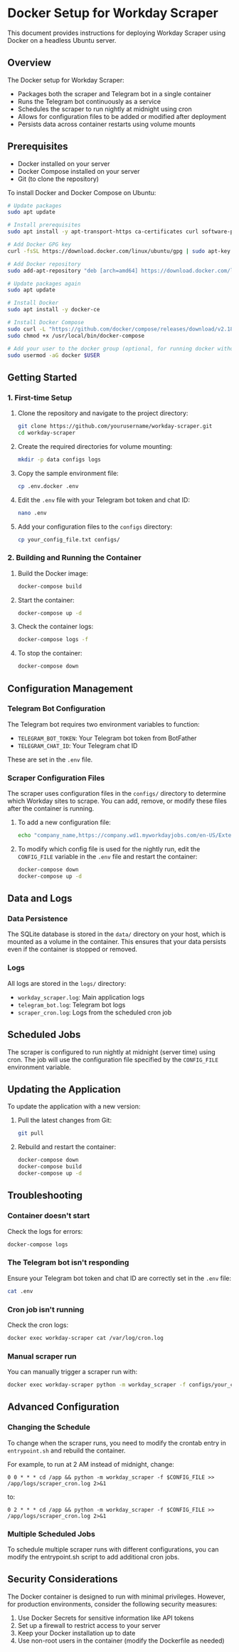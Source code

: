 # Docker Setup for Workday Scraper

This document provides instructions for deploying Workday Scraper using Docker on a headless Ubuntu server.

## Overview

The Docker setup for Workday Scraper:
- Packages both the scraper and Telegram bot in a single container
- Runs the Telegram bot continuously as a service
- Schedules the scraper to run nightly at midnight using cron
- Allows for configuration files to be added or modified after deployment
- Persists data across container restarts using volume mounts

## Prerequisites

- Docker installed on your server
- Docker Compose installed on your server
- Git (to clone the repository)

To install Docker and Docker Compose on Ubuntu:

```bash
# Update packages
sudo apt update

# Install prerequisites
sudo apt install -y apt-transport-https ca-certificates curl software-properties-common

# Add Docker GPG key
curl -fsSL https://download.docker.com/linux/ubuntu/gpg | sudo apt-key add -

# Add Docker repository
sudo add-apt-repository "deb [arch=amd64] https://download.docker.com/linux/ubuntu $(lsb_release -cs) stable"

# Update packages again
sudo apt update

# Install Docker
sudo apt install -y docker-ce

# Install Docker Compose
sudo curl -L "https://github.com/docker/compose/releases/download/v2.18.1/docker-compose-$(uname -s)-$(uname -m)" -o /usr/local/bin/docker-compose
sudo chmod +x /usr/local/bin/docker-compose

# Add your user to the docker group (optional, for running docker without sudo)
sudo usermod -aG docker $USER
```

## Getting Started

### 1. First-time Setup

1. Clone the repository and navigate to the project directory:
   ```bash
   git clone https://github.com/yourusername/workday-scraper.git
   cd workday-scraper
   ```

2. Create the required directories for volume mounting:
   ```bash
   mkdir -p data configs logs
   ```

3. Copy the sample environment file:
   ```bash
   cp .env.docker .env
   ```

4. Edit the `.env` file with your Telegram bot token and chat ID:
   ```bash
   nano .env
   ```

5. Add your configuration files to the `configs` directory:
   ```bash
   cp your_config_file.txt configs/
   ```

### 2. Building and Running the Container

1. Build the Docker image:
   ```bash
   docker-compose build
   ```

2. Start the container:
   ```bash
   docker-compose up -d
   ```

3. Check the container logs:
   ```bash
   docker-compose logs -f
   ```

4. To stop the container:
   ```bash
   docker-compose down
   ```

## Configuration Management

### Telegram Bot Configuration

The Telegram bot requires two environment variables to function:
- `TELEGRAM_BOT_TOKEN`: Your Telegram bot token from BotFather
- `TELEGRAM_CHAT_ID`: Your Telegram chat ID

These are set in the `.env` file.

### Scraper Configuration Files

The scraper uses configuration files in the `configs/` directory to determine which Workday sites to scrape. You can add, remove, or modify these files after the container is running.

1. To add a new configuration file:
   ```bash
   echo "company_name,https://company.wd1.myworkdayjobs.com/en-US/External" > configs/company.txt
   ```

2. To modify which config file is used for the nightly run, edit the `CONFIG_FILE` variable in the `.env` file and restart the container:
   ```bash
   docker-compose down
   docker-compose up -d
   ```

## Data and Logs

### Data Persistence

The SQLite database is stored in the `data/` directory on your host, which is mounted as a volume in the container. This ensures that your data persists even if the container is stopped or removed.

### Logs

All logs are stored in the `logs/` directory:
- `workday_scraper.log`: Main application logs
- `telegram_bot.log`: Telegram bot logs
- `scraper_cron.log`: Logs from the scheduled cron job

## Scheduled Jobs

The scraper is configured to run nightly at midnight (server time) using cron. The job will use the configuration file specified by the `CONFIG_FILE` environment variable.

## Updating the Application

To update the application with a new version:

1. Pull the latest changes from Git:
   ```bash
   git pull
   ```

2. Rebuild and restart the container:
   ```bash
   docker-compose down
   docker-compose build
   docker-compose up -d
   ```

## Troubleshooting

### Container doesn't start

Check the logs for errors:
```bash
docker-compose logs
```

### The Telegram bot isn't responding

Ensure your Telegram bot token and chat ID are correctly set in the `.env` file:
```bash
cat .env
```

### Cron job isn't running

Check the cron logs:
```bash
docker exec workday-scraper cat /var/log/cron.log
```

### Manual scraper run

You can manually trigger a scraper run with:
```bash
docker exec workday-scraper python -m workday_scraper -f configs/your_config.txt
```

## Advanced Configuration

### Changing the Schedule

To change when the scraper runs, you need to modify the crontab entry in `entrypoint.sh` and rebuild the container.

For example, to run at 2 AM instead of midnight, change:
```
0 0 * * * cd /app && python -m workday_scraper -f $CONFIG_FILE >> /app/logs/scraper_cron.log 2>&1
```

to:
```
0 2 * * * cd /app && python -m workday_scraper -f $CONFIG_FILE >> /app/logs/scraper_cron.log 2>&1
```

### Multiple Scheduled Jobs

To schedule multiple scraper runs with different configurations, you can modify the entrypoint.sh script to add additional cron jobs.

## Security Considerations

The Docker container is designed to run with minimal privileges. However, for production environments, consider the following security measures:

1. Use Docker Secrets for sensitive information like API tokens
2. Set up a firewall to restrict access to your server
3. Keep your Docker installation up to date
4. Use non-root users in the container (modify the Dockerfile as needed)